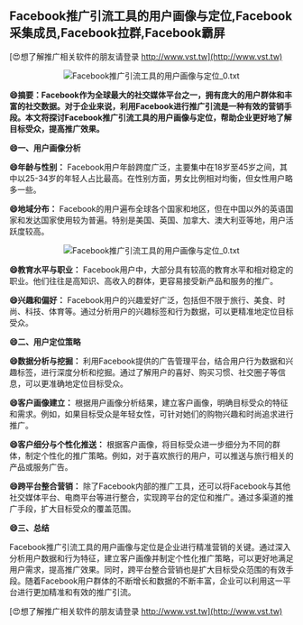 ## **Facebook推广引流工具的用户画像与定位,Facebook采集成员,Facebook拉群,Facebook霸屏**

[😍想了解推广相关软件的朋友请登录 http://www.vst.tw](http://www.vst.tw)

 <center><img src="https://vst.tw/MP4/tuiguang/png/5.png" alt="Facebook推广引流工具的用户画像与定位_0.txt"></center>

**😄摘要：Facebook作为全球最大的社交媒体平台之一，拥有庞大的用户群体和丰富的社交数据。对于企业来说，利用Facebook进行推广引流是一种有效的营销手段。本文将探讨Facebook推广引流工具的用户画像与定位，帮助企业更好地了解目标受众，提高推广效果。**

**😄一、用户画像分析**

**😄年龄与性别：**
Facebook用户年龄跨度广泛，主要集中在18岁至45岁之间，其中以25-34岁的年轻人占比最高。在性别方面，男女比例相对均衡，但女性用户略多一些。

**😄地域分布：**
Facebook的用户遍布全球各个国家和地区，但在中国以外的英语国家和发达国家使用较为普遍。特别是美国、英国、加拿大、澳大利亚等地，用户活跃度较高。

 <center><img src="https://vst.tw/MP4/tuiguang/png/5.png" alt="Facebook推广引流工具的用户画像与定位_0.txt"></center>

**😄教育水平与职业：**
Facebook用户中，大部分具有较高的教育水平和相对稳定的职业。他们往往是高知识、高收入的群体，更容易接受新产品和服务的推广。

**😄兴趣和偏好：**
Facebook用户的兴趣爱好广泛，包括但不限于旅行、美食、时尚、科技、体育等。通过分析用户的兴趣标签和行为数据，可以更精准地定位目标受众。

**😄二、用户定位策略**

**😄数据分析与挖掘：**
利用Facebook提供的广告管理平台，结合用户行为数据和兴趣标签，进行深度分析和挖掘。通过了解用户的喜好、购买习惯、社交圈子等信息，可以更准确地定位目标受众。

**😄客户画像建立：**
根据用户画像分析结果，建立客户画像，明确目标受众的特征和需求。例如，如果目标受众是年轻女性，可针对她们的购物兴趣和时尚追求进行推广。

**😄客户细分与个性化推送：**
根据客户画像，将目标受众进一步细分为不同的群体，制定个性化的推广策略。例如，对于喜欢旅行的用户，可以推送与旅行相关的产品或服务广告。

**😄跨平台整合营销：**
除了Facebook内部的推广工具，还可以将Facebook与其他社交媒体平台、电商平台等进行整合，实现跨平台的定位和推广。通过多渠道的推广手段，扩大目标受众的覆盖范围。

**😄三、总结**

Facebook推广引流工具的用户画像与定位是企业进行精准营销的关键。通过深入分析用户数据和行为特征，建立客户画像并制定个性化推广策略，可以更好地满足用户需求，提高推广效果。同时，跨平台整合营销也是扩大目标受众范围的有效手段。随着Facebook用户群体的不断增长和数据的不断丰富，企业可以利用这一平台进行更加精准和有效的推广引流。

[😍想了解推广相关软件的朋友请登录 http://www.vst.tw](http://www.vst.tw)




